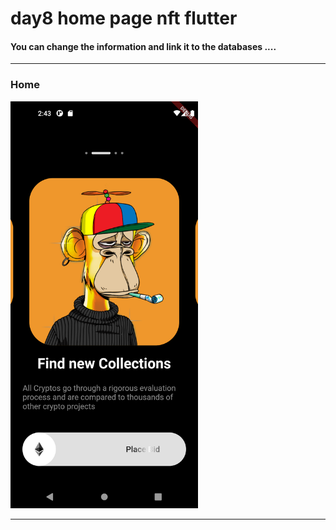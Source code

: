 <h1> day8 home page nft flutter</h1>  
<h4> You can change the information and link it to the databases ....</h4>
<hr>
<h3>Home</h3> 



<img src="https://github.com/abenkoula71/day8-home-page-nft/blob/main/Screenshot_1680187414.png" width="300" /> 




<hr>

